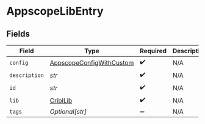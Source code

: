 # AppscopeLibEntry


## Fields

| Field                                                                       | Type                                                                        | Required                                                                    | Description                                                                 |
| --------------------------------------------------------------------------- | --------------------------------------------------------------------------- | --------------------------------------------------------------------------- | --------------------------------------------------------------------------- |
| `config`                                                                    | [AppscopeConfigWithCustom](../../models/shared/appscopeconfigwithcustom.md) | :heavy_check_mark:                                                          | N/A                                                                         |
| `description`                                                               | *str*                                                                       | :heavy_check_mark:                                                          | N/A                                                                         |
| `id`                                                                        | *str*                                                                       | :heavy_check_mark:                                                          | N/A                                                                         |
| `lib`                                                                       | [CriblLib](../../models/shared/cribllib.md)                                 | :heavy_check_mark:                                                          | N/A                                                                         |
| `tags`                                                                      | *Optional[str]*                                                             | :heavy_minus_sign:                                                          | N/A                                                                         |
